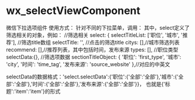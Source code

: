 # wx_selectViewComponent
微信下拉选项组件
使用方式：
针对不同的下拉菜单，调用：
<selectViewComponent titles="{{select.types}}" selectData="{{select.selectData}}" bind:clickLabel='clickLabel' wx:if="{{select.selectTitle=='职位'}}"></selectViewComponent>
其中，select定义了筛选相关的对象，例如：
//筛选相关
    select: {
      selectTitleList: ['职位', '城市', '推荐'],  //筛选title数组
      selectTitle: '',  //点击的筛选title
      citys: [],//城市筛选列表
      recommend: [],//推荐列表，其中包括时间，发布来源
      types: [],  //职位类型
      selectData:{}, //筛选项数据
      sectionTitleObject: {
        '职位': 'first_type', '城市': 'city', '时间': 'time_tag', '发布来源': 'source_website'
      },//对应的中英文
      
selectData的数据格式：'select.selectData':{'职位':{'全部':'全部'},'城市':{'全部':'全部'},'时间':{'全部':'全部'},'发布来源':{'全部':'全部'}}，
也就是{'标题':'item':'item'}的形式
      
